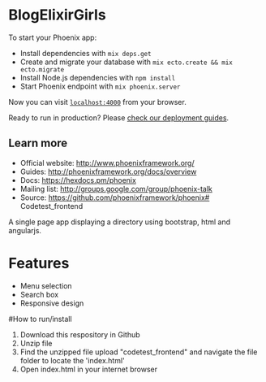 # BlogElixirGirls

To start your Phoenix app:

  * Install dependencies with `mix deps.get`
  * Create and migrate your database with `mix ecto.create && mix ecto.migrate`
  * Install Node.js dependencies with `npm install`
  * Start Phoenix endpoint with `mix phoenix.server`

Now you can visit [`localhost:4000`](http://localhost:4000) from your browser.

Ready to run in production? Please [check our deployment guides](http://www.phoenixframework.org/docs/deployment).

## Learn more

  * Official website: http://www.phoenixframework.org/
  * Guides: http://phoenixframework.org/docs/overview
  * Docs: https://hexdocs.pm/phoenix
  * Mailing list: http://groups.google.com/group/phoenix-talk
  * Source: https://github.com/phoenixframework/phoenix# Codetest_frontend

A single page app displaying a directory using bootstrap, html and angularjs.

# Features

* Menu selection
* Search box
* Responsive design

#How to run/install
1. Download this respository in Github
2. Unzip file
3. Find the unzipped file upload "codetest_frontend" and
navigate the file folder to locate the 'index.html'
4. Open index.html in your internet browser
